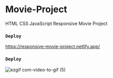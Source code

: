 # Movie-Project
HTML CSS JavaScript Responsive Movie Project

### `Deploy`
https://responsive-movie-project.netlify.app/


### `Deploy`
![ezgif com-video-to-gif (5)](https://github.com/ruveydaakbolat/Movie-Project/assets/54941922/0b302d3a-b4dc-42eb-aeb7-64d0b843bf5d)

